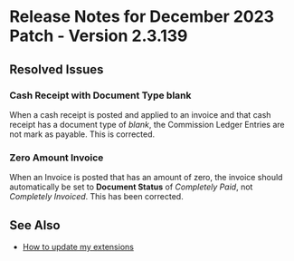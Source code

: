 # Release Notes for December 2023 Patch - Version 2.3.139

## Resolved Issues

### Cash Receipt with Document Type blank

When a cash receipt is posted and applied to an invoice and that cash receipt has a document type of *blank*, the Commission Ledger Entries are not mark as payable. This is corrected.

### Zero Amount Invoice

When an Invoice is posted that has an amount of zero, the invoice should automatically be set to **Document Status** of *Completely Paid*, not *Completely Invoiced*. This has been corrected.

## See Also

- [How to update my extensions](../faq-index.md#i-want-to-update-my-version-of-nav-x-commission-management)
